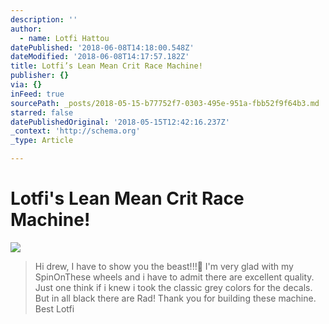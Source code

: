 ```yaml
---
description: ''
author:
  - name: Lotfi Hattou
datePublished: '2018-06-08T14:18:00.548Z'
dateModified: '2018-06-08T14:17:57.182Z'
title: Lotfi’s Lean Mean Crit Race Machine!
publisher: {}
via: {}
inFeed: true
sourcePath: _posts/2018-05-15-b77752f7-0303-495e-951a-fbb52f9f64b3.md
starred: false
datePublishedOriginal: '2018-05-15T12:42:16.237Z'
_context: 'http://schema.org'
_type: Article

---
```

# Lotfi's Lean Mean Crit Race Machine!
![](https://the-grid-user-content.s3-us-west-2.amazonaws.com/005996e2-caa2-4480-8084-b51fff3271d9.jpg)

> Hi drew,
> I have to show you the beast!!!
> I'm very glad with my SpinOnThese wheels and i have to admit there are excellent quality. 
> Just one think if i knew i took the classic grey colors for the decals. 
> But in all black there are Rad!
> Thank you for building these machine.
> Best 
> Lotfi